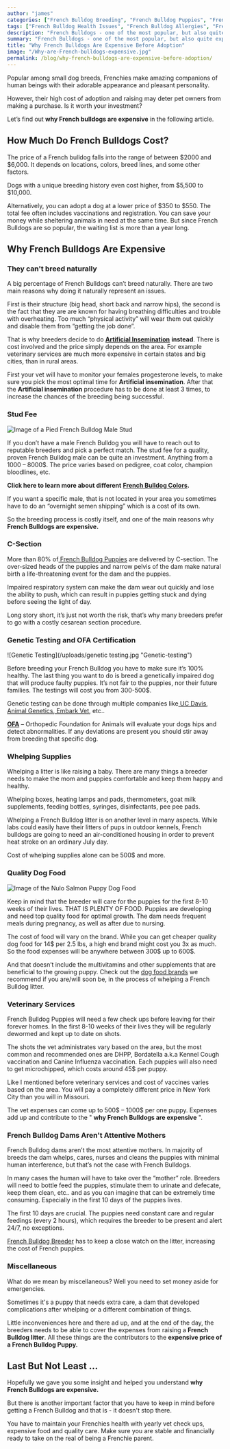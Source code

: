 ```yaml
---
author: "james"
categories: ["French Bulldog Breeding", "French Bulldog Puppies", "French Bulldog Cost", "French Bulldog Price"]
tags: ["French Bulldog Health Issues", "French Bulldog Allergies", "French Bulldog Cherry Eye", "French Bulldog Health Risks", "French Bulldog Health"]
description: "French Bulldogs - one of the most popular, but also quite expensive breeds. Click to learn the reason behind the high price tag."
summary: "French Bulldogs - one of the most popular, but also quite expensive breeds. Click to learn the reason behind the high price tag."
title: "Why French Bulldogs Are Expensive Before Adoption"
image: "/Why-are-French-bulldogs-expensive.jpg"
permalink: /blog/why-french-bulldogs-are-expensive-before-adoption/
---
```


Popular among small dog breeds, Frenchies make amazing companions of human beings with their adorable appearance and pleasant personality.

However, their high cost of adoption and raising may deter pet owners from making a purchase. Is it worth your investment?

Let’s find out **why French bulldogs are expensive** in the following article.

## How Much Do French Bulldogs Cost?

The price of a French bulldog falls into the range of between $2000 and $6,000. It depends on locations, colors, breed lines, and some other factors.

Dogs with a unique breeding history even cost higher, from $5,500 to $10,000.

Alternatively, you can adopt a dog at a lower price of $350 to $550. The total fee often includes vaccinations and registration. You can save your money while sheltering animals in need at the same time. But since French Bulldogs are so popular, the waiting list is more than a year long.

## Why French Bulldogs Are Expensive

### They can't breed naturally 

A big percentage of French Bulldogs can’t breed naturally. There are two main reasons why doing it naturally represent an issues.

First is their structure (big head, short back and narrow hips), the second is the fact that they are are known for having breathing difficulties and trouble with overheating. Too much “physical activity” will wear them out quickly and disable them from “getting the job done”.

That is why breeders decide to do [**Artificial Insemination**](https://wagwalking.com/treatment/artificial-insemination "Dog Artificial Insemination") **instead**. There is cost involved and the price simply depends on the area. For example veterinary services are much more expensive in certain states and big cities, than in rural areas.

First your vet will have to monitor your females progesterone levels, to make sure you pick the most optimal time for **Artificial insemination**. After that the **Artificial insemination** procedure has to be done at least 3 times, to increase the chances of the breeding being successful.

### Stud Fee

![Image of a  Pied French Bulldog Male Stud ](/uploads/Stud-fee-French-Bulldogs.jpg "French-bulldog-stud")

If you don’t have a male French Bulldog you will have to reach out to reputable breeders and pick a perfect match. The stud fee for a quality, proven French Bulldog male can be quite an investment. Anything from a 1000 – 8000$. The price varies based on pedigree, coat color, champion bloodlines, etc.

**Click here to learn more about different** [**French Bulldog Colors**](https://ethicalfrenchie.com/blog/french-bulldog-colors-explained/ "French Bulldog Colors")**.**

If you want a specific male, that is not located in your area you sometimes have to do an “overnight semen shipping” which is a cost of its own.

So the breeding process is costly itself, and one of the main reasons why **French Bulldogs are expensive.**

### C-Section

More than 80% of[ French Bulldog Puppies](https://ethicalfrenchie.com/puppies/ "French Bulldog Puppies") are delivered by C-section. The over-sized heads of the puppies and narrow pelvis of the dam make natural birth a life-threatening event for the dam and the puppies. 

Impaired respiratory system can make the dam wear out quickly and lose the ability to push, which can result in puppies getting stuck and dying before seeing the light of day.

Long story short, it’s just not worth the risk, that’s why many breeders prefer to go with a costly cesarean section procedure.

### Genetic Testing and OFA Certification

![Genetic Testing](/uploads/genetic testing.jpg "Genetic-testing")

Before breeding your French Bulldog you have to make sure it’s 100% healthy. The last thing you want to do is breed a genetically impaired dog that will produce faulty puppies. It’s not fair to the puppies, nor their future families. The testings will cost you from 300-500$.

Genetic testing can be done through multiple companies like[ UC Davis](https://www.vgl.ucdavis.edu/ "UC Davis dog testing"), [Animal Genetics](https://www.animalgenetics.us/Home.shtml "Animal Genetics Dog Testing"),[ Embark Vet](https://embarkvet.com/ "Embark Vet Dog Testing"), etc..

[**OFA**](https://www.ofa.org/ "OFA") – Orthopedic Foundation for Animals will evaluate your dogs hips and detect abnormalities. If any deviations are present you should stir away from breeding that specific dog.

### Whelping Supplies

Whelping a litter is like raising a baby. There are many things a breeder needs to make the mom and puppies comfortable and keep them happy and healthy. 

Whelping boxes, heating lamps and pads, thermometers, goat milk supplements, feeding bottles, syringes, disinfectants, pee pee pads.

Whelping a French Bulldog litter is on another level in many aspects. While labs could easily have their litters of pups in outdoor kennels, French bulldogs are going to need an air-conditioned housing in order to prevent heat stroke on an ordinary July day.

Cost of whelping supplies alone can be 500$ and more.

### Quality Dog Food

![Image of the Nulo Salmon Puppy Dog Food](/uploads/nulo-dog-food-for-french-bulldog.png "Nulo-puppy-dog-food")

Keep in mind that the breeder will care for the puppies for the first 8-10 weeks of their lives. THAT IS PLENTY OF FOOD. Puppies are developing and need top quality food for optimal growth. The dam needs frequent meals during pregnancy, as well as after due to nursing.

The cost of food will vary on the brand. While you can get cheaper quality dog food for 14$ per 2.5 lbs, a high end brand might cost you 3x as much. So the food expenses will be anywhere between 300$ up to 600$.

And that doesn’t include the multivitamins and other supplements that are beneficial to the growing puppy. Check  out the [dog food brands](https://ethicalfrenchie.com/blog/french-bulldog-care-13-best-dog-food-brands/ "Dog Food Brands") we recommend if you are/will soon be, in the process of whelping a French Bulldog litter.

### Veterinary Services

French Bulldog Puppies will need a few check ups before leaving for their forever homes. In the first 8-10 weeks of their lives they will be regularly dewormed and kept up to date on shots.

The shots the vet administrates vary based on the area, but the most common and recommended ones are DHPP, Bordatella a.k.a Kennel Cough vaccination and Canine Influenza vaccination. Each puppies will also need to get microchipped, which costs around 45$ per puppy.

Like I mentioned before veterinary services and cost of vaccines varies based on the area. You will pay a completely different price in New York City than you will in Missouri.

The vet expenses can come up to 500$ – 1000$ per one puppy. Expenses add up and contribute to the " **why French Bulldogs are expensive** ".

### French Bulldog Dams Aren't Attentive Mothers

French Bulldog dams aren’t the most attentive mothers. In majority of breeds the dam whelps, cares, nurses and cleans the puppies with minimal human interference, but that’s not the case with French Bulldogs.

In many cases the human will have to take over the “mother” role. Breeders will need to bottle feed the puppies, stimulate them to urinate and defecate, keep them clean, etc.. and as you can imagine that can be extremely time consuming. Especially in the first 10 days of the puppies lives.

The first 10 days are crucial. The puppies need constant care and regular feedings (every 2 hours), which requires the breeder to be present and alert 24/7, no exceptions.

[French Bulldog Breeder](https://ethicalfrenchie.com/ "French Bulldog Breeder") has to keep a close watch on the litter, increasing the cost of French puppies.

### Miscellaneous 

What do we mean by miscellaneous? Well you need to set money aside for emergencies.

Sometimes it's a puppy that needs extra care, a dam that developed complications after  whelping or a different combination of things.

Little inconveniences here and there ad up, and at the end of the day, the breeders needs to be able to cover the expenses from raising a **French Bulldog litter**. All these things are the contributors to the **expensive price of a French Bulldog Puppy.**

## Last But Not Least ...

Hopefully we gave you some insight and helped you understand **why French Bulldogs are expensive.**

But there is another important factor that you have to keep in mind before getting a French Bulldog and that is - it doesn't stop there.

You have to maintain your Frenchies health with yearly vet check ups, expensive food and quality care. Make sure you are stable and financially ready to take on the real of being a Frenchie parent.